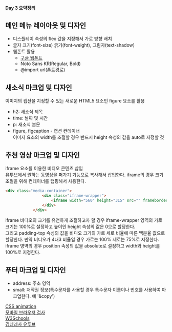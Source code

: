 #### Day 3 요약정리
## 메인 메뉴 레이아웃 및 디자인
* 디스플레이 속성의 flex 값을 지정해서 가로 방향 배치
* 글자 크기(font-size) 굵기(font-weight), 그림자(text-shadow)
* 웹폰트 활용
  * [구글 웹폰트](https://fonts.google.com/)
  * Noto Sans KR(Regular, Bold)
  * @import url(폰트경로)

## 새소식 마크업 및 디자인
이미지의 캡션을 지정할 수 있는 새로운 HTML5 요소인 figure 요소를 활용
* h2: 새소식 제목
* time: 날짜 및 시간
* p: 새소식 본문
* figure, figcaption - 캡션 컨테이너  
이미지 요소의 width를 조절할 경우 반드시 height 속성의 값을 auto로 지정할 것

## 추천 영상 마크업 및 디자인
iframe 요소를 이용한 비디오 콘텐츠 삽입  
유투브에서 원하는 동영상을 퍼가기 기능으로 복사해서 삽입한다. iframe의 경우 크기 조절을 위해 컨테이너를 랩핑해서 사용한다.
``` HTML
<div class="media-container">
                <div class="iframe-wrapper">
                    <iframe width="560" height="315" src="" frameborder="0" allow="autoplay; encrypted-media" allowfullscreen></iframe>
                </div>
            </div>
```
iframe 비디오의 크기를 유연하게 조절하고자 할 경우 iframe-wrapper 영역의 가로 크기는 100%로 설정하고 높이인 height 속성의 값은 0으로 할당한다.  
그리고 padding-top 속성의 값을 비디오 크기의 가로 세로 비율에 따른 백분율 값으로 할당한다. 만약 비디오가 4대3 비율일 경우 가로는 100% 세로는 75%로 지정한다.  
iframe 영역의 경우 position 속성의 값을 absolute로 설정하고 width와 height를 100%로 지정한다.


## 푸터 마크업 및 디자인
* address: 주소 영역
* small: 저작권 정보(특수문자를 사용할 경우 특수문자 이름이나 번호를 사용하여 마크업한다. 예 '&copy')

[CSS animation](https://www.webdesignerdepot.com/2014/05/8-simple-css3-transitions-that-will-wow-your-users/)  
[모바일 브라우져 검사](http://troy.labs.daum.net/)  
[W3Schools](https://www.w3schools.com/)  
[김데레사 유투브](https://www.youtube.com/user/seulbinim)